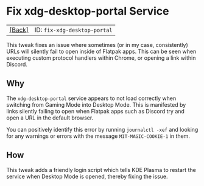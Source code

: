 # Fix xdg-desktop-portal Service
<table><tr><td><a href="../../README.md">[Back]</a></td><td>ID: <code>fix-xdg-desktop-portal</code></td></tr></table>

This tweak fixes an issue where sometimes (or in my case, consistently) URLs will silently fail to open inside of Flatpak apps. This can be seen when executing custom protocol handlers within Chrome, or opening a link within Discord.

## Why

The `xdg-desktop-portal` service appears to not load correctly when switching from Gaming Mode into Desktop Mode. This is manifested by links silently failing to open when Flatpak apps such as Discord try and open a URL in the default browser.

You can positively identify this error by running `journalctl -xef` and looking for any warnings or errors with the message `MIT-MAGIC-COOKIE-1` in them.

## How

This tweak adds a friendly login script which tells KDE Plasma to restart the service when Desktop Mode is opened, thereby fixing the issue.

